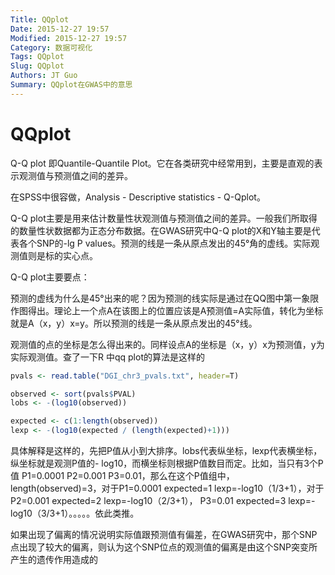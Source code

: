 ```yaml
---
Title: QQplot
Date: 2015-12-27 19:57
Modified: 2015-12-27 19:57
Category: 数据可视化
Tags: QQplot
Slug: QQplot
Authors: JT Guo
Summary: QQplot在GWAS中的意思
---
```

# QQplot

Q-Q plot 即Quantile-Quantile Plot。它在各类研究中经常用到，主要是直观的表示观测值与预测值之间的差异。

在SPSS中很容做，Analysis - Descriptive statistics - Q-Qplot。

Q-Q plot主要是用来估计数量性状观测值与预测值之间的差异。一般我们所取得的数量性状数据都为正态分布数据。在GWAS研究中Q-Q
plot的X和Y轴主要是代表各个SNP的-lg P values。预测的线是一条从原点发出的45°角的虚线。实际观测值则是标的实心点。

Q-Q plot主要要点：

预测的虚线为什么是45°出来的呢？因为预测的线实际是通过在QQ图中第一象限作图得出。理论上一个点A在该图上的位置应该是A预测值=A实际值，转化为坐标就是A（x，y）x=y。所以预测的线是一条从原点发出的45°线。

观测值的点的坐标是怎么得出来的。同样设点A的坐标是（x，y）x为预测值，y为实际观测值。查了一下R 中qq plot的算法是这样的

```r
pvals <- read.table("DGI_chr3_pvals.txt", header=T)

observed <- sort(pvals$PVAL)
lobs <- -(log10(observed))

expected <- c(1:length(observed))
lexp <- -(log10(expected / (length(expected)+1)))
```

具体解释是这样的，先把P值从小到大排序。lobs代表纵坐标，lexp代表横坐标，纵坐标就是观测P值的-
log10，而横坐标则根据P值数目而定。比如，当只有3个P值 P1=0.0001 P2=0.001
P3=0.01，那么在这个P值组中，length(observed)=3，对于P1=0.0001 expected=1
lexp=-log10（1/3+1），对于P2=0.001 expected=2 lexp=-log10（2/3+1）， P3=0.01
expected=3 lexp=-log10（3/3+1）。。。。。依此类推。

如果出现了偏离的情况说明实际值跟预测值有偏差，在GWAS研究中，那个SNP点出现了较大的偏离，则认为这个SNP位点的观测值的偏离是由这个SNP突变所产生的遗传作用造成的
